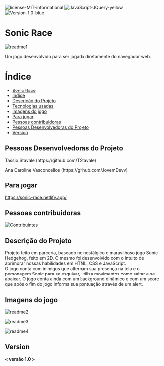 ![license-MIT-informational](https://user-images.githubusercontent.com/101136752/205198344-c8e0f416-5ccc-423d-9429-df7be2c92928.svg)
![JavaScript-JQuery-yellow](https://img.shields.io/badge/JavaScript-JQuery-yellow)
![Version-1.0-blue](https://img.shields.io/badge/Version-1.0-blue)

# Sonic Race
![readme1](https://user-images.githubusercontent.com/101136752/205196731-db3a7f40-b4a2-490b-bda9-0815c4b47c1e.png)
<p>Um jogo desenvolvido para ser jogado diretamente do navegador web.</p>


# Índice
* [Sonic Race](#Sonic-Race)
* [Índice](#índice)
* [Descrição do Projeto](#descrição-do-projeto)
* [Tecnologias usadas](#Tecnologias-usadas)
* [Imagens do jogo](#Imagens-do-jogo)
* [Para jogar](#Para-jogar)
* [Pessoas contribuidoras](#Pessoas-contribuidoras)
* [Pessoas Desenvolvedoras do Projeto](#Pessoas-desenvolvedoras)
* [Version](#Version)

## Pessoas Desenvolvedoras do Projeto

<p>Tassio Stavale (https://github.com/TStavale)</p>

<p>Ana Caroline Vasconcellos (https://github.com/JovemDevv)</p>

## Para jogar

https://sonic-race.netlify.app/

## Pessoas contribuidoras

![Contribuintes](https://user-images.githubusercontent.com/101136752/205203882-3b37c1f6-1b0b-4290-9836-1541828dcfdb.png)

## Descrição do Projeto

<p>Projeto feito em parceria, baseado no nostálgico e maravilhoso jogo Sonic Hedgehog, feito em 2D. O mesmo foi desenvolvido com o intuito de aprimorar nossas habilidades em HTML, CSS e JavaScript.<br> O jogo conta com inimigos que alternam sua presença na tela e o personagem Sonic para se esquivar, utiliza movimentos como saltar e se abaixar. O jogo conta ainda com um background dinâmico e com um score que após o fim do jogo informa sua pontuação através de um alert.</p>



## Imagens do jogo
![readme2](https://user-images.githubusercontent.com/101136752/205196961-c2f80f01-3d3f-4a58-8ebe-b325f2400bfc.png)

![readme3](https://user-images.githubusercontent.com/101136752/205196967-ae1c4d91-b569-44dd-b3d0-dc995b640d7e.png)

![readme4](https://user-images.githubusercontent.com/101136752/205196979-eae4c75f-b885-457e-bafe-6a5dd3ec3a47.png)


## Version 
**< versão 1.0 >**
